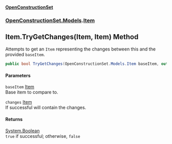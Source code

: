 #### [OpenConstructionSet](index.md 'index')
### [OpenConstructionSet.Models](index.md#OpenConstructionSet_Models 'OpenConstructionSet.Models').[Item](Z9pYmp3jhG_PhNCQ0nlOeg.md 'OpenConstructionSet.Models.Item')
## Item.TryGetChanges(Item, Item) Method
Attempts to get an `Item` representing the changes between this and the provided `baseItem`.  
```csharp
public bool TryGetChanges(OpenConstructionSet.Models.Item baseItem, out OpenConstructionSet.Models.Item changes);
```
#### Parameters
<a name='OpenConstructionSet_Models_Item_TryGetChanges(OpenConstructionSet_Models_Item_OpenConstructionSet_Models_Item)_baseItem'></a>
`baseItem` [Item](Z9pYmp3jhG_PhNCQ0nlOeg.md 'OpenConstructionSet.Models.Item')  
Base item to compare to.
  
<a name='OpenConstructionSet_Models_Item_TryGetChanges(OpenConstructionSet_Models_Item_OpenConstructionSet_Models_Item)_changes'></a>
`changes` [Item](Z9pYmp3jhG_PhNCQ0nlOeg.md 'OpenConstructionSet.Models.Item')  
If successful will contain the changes.
  
#### Returns
[System.Boolean](https://docs.microsoft.com/en-us/dotnet/api/System.Boolean 'System.Boolean')  
`true` if successful; otherwise, `false`

